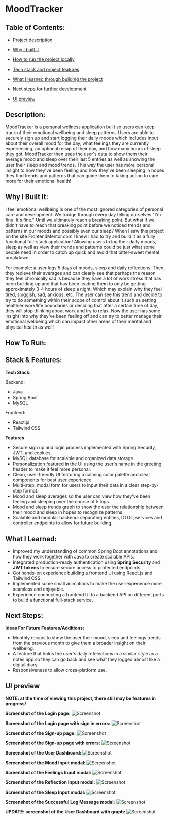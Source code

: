 # MoodTracker 

## Table of Contents:

- [Project description](#description)

- [Why I built it](#why-i-built-it)

- [How to run the project locally](#how-to-run)

- [Tech stack and project features](#stack--features)

- [What I learned through building the project](#what-i-learned)

- [Next steps for further development](#next-steps)

- [UI preview](#ui-preview)

## Description:

MoodTracker is a personal wellness application built so users can keep track of their emotional wellbeing and sleep patterns. 
Users are able to securely sign up and start logging their daily moods which includes input about their overall mood for the day, what feelings
they are currently experiencing, an optional recap of their day, and how many hours of sleep they got. MoodTracker then uses the user's data to 
show them their average mood and sleep over their last 5 entries as well as showing the user their sleep and mood trends. This way the user has more 
personal insight to how they've been feeling and how they've been sleeping in hopes they find trends and patterns that can guide them to taking action
to care more for their emotional health!

## Why I Built It:

I feel emotional wellbeing is one of the most ignored categories of personal care and development. We trudge through every day telling ourselves "I'm fine. It's fine." Until
we ultimately reach a breaking point. But what if we didn't have to reach that breaking point before we noticed trends and patterns in our moods and possibly even our sleep?
When I saw this project on the site FrontendMentor.com I knew I had to try and build it as a fully functional full-stack application! Allowing users to log their daily moods, sleep
as well as view their trends and patterns could be just what some people need in order to catch up quick and avoid that bitter-sweet mental breakdown. 

For example: a user logs 5 days of moods, sleep and daily reflections. Then, they recieve their averages and can clearly see that perhaps the reason they feel chronically
sad is because they have a lot of work stress that has been building up and that has been leading them to only be getting approximately 3-4 hours of sleep a night. Which 
may explain why they feel tired, sluggish, sad, anxious, etc. The user can see this trend and decide to try to do something within their scope of control about it such as setting
healthier work/life boundaries or deciding that after a certain time of day, they will stop thinking about work and try to relax. Now the user has some insight into why they've been
feeling off and can try to better manage their emotional wellbeing which can impact other areas of their mental and physical health as well!

## How To Run:


## Stack & Features:
**Tech Stack:**

Backend:
- Java
- Spring Boot
- MySQL

Frontend:
- React.js
- Tailwind CSS

**Features**
- Secure sign up and login process implemented with Spring Security, JWT, and cookies.
- MySQL database for scalable and organized data storage.
- Personalization featured in the UI using the user's name in the greeting header to make it feel more personal.
- Clean, user-friendly UI featuring a calming color palette and clear components for best user experience.
- Multi-step, modal form for users to input their data in a clear step-by-step format.
- Mood and sleep averages so the user can view how they've been feeling and sleeping over the course of 5 logs.
- Mood and sleep trends graph to show the user the relationship between their mood and sleep in hopes to recognize patterns.
- Scalable and modular backend: separating entities, DTOs, services and controller endpoints to allow for future building.

## What I Learned:

-    Improved my understanding of common Spring Boot annotations and how they work together with Java to create scalable APIs.
-    Integrated production-ready authentication using **Spring Security** and **JWT tokens** to ensure secure access to protected endpoints.
-    Got hands-on experience building a frontend UI using React.js and Tailwind CSS.
-    Implemented some small animations to make the user experience more seamless and enjoyable.
-    Experience connecting a frontend UI to a backend API on different ports to build a functional full-stack service.

## Next Steps: 

**Ideas For Future Features/Additions:**

- Monthly recaps to show the user their mood, sleep and feelings trends from the previous month to give them a broader insight on their wellbeing.
- A feature that holds the user's daily refelections in a similar style as a notes app so they can go back and see what they logged almost like a digital diary.
- Responsiveness to allow cross-platform use.

## UI preview

**NOTE: at the time of viewing this project, there still may be features in progress!**

**Screenshot of the Login page:**
![Screenshot](https://github.com/user-attachments/assets/788b037e-aeb5-4bd8-9209-ebe13f920b1c)

**Screenshot of the Login page with sign in errors:**
![Screenshot](https://github.com/user-attachments/assets/36a7f376-2a37-4d06-aa89-74529dc88ee6)

**Screenshot of the Sign-up page:**
![Screenshot](https://github.com/user-attachments/assets/96dc1ce1-902a-4d48-b45f-5bddc4d64a3e)

**Screenshot of the Sign-up page with errors:**
![Screenshot](https://github.com/user-attachments/assets/81d25ca7-ef66-4a3e-b19c-1366b157fca9)

**Screenshot of the User Dashboard:**
![Screenshot](https://github.com/user-attachments/assets/d8b91e5f-e008-4536-a936-13329ba67eef)

**Screenshot of the Mood Input modal:**
![Screenshot](https://github.com/user-attachments/assets/ccd8eac6-068f-4a56-a82a-448f3c598223)

**Screenshot of the Feelings Input modal:**
![Screenshot](https://github.com/user-attachments/assets/f3120994-01ee-44c1-ab7a-98301e8a34d6)

**Screenshot of the Reflection Input modal:**
![Screenshot](https://github.com/user-attachments/assets/f00054c0-c6fe-400e-b453-72d02fd5dd42)

**Screenshot of the Sleep Input modal:**
![Screenshot](https://github.com/user-attachments/assets/219f50a5-5c2e-4b23-98fa-ad45e6f68219)

**Screenshot of the Successful Log Message modal:**
![Screenshot](https://github.com/user-attachments/assets/8e555b45-4ff8-49ea-8bd0-a24817508b20)

**UPDATE: screenshot of the User Dashboard with graph:**
![Screenshot](https://github.com/user-attachments/assets/7b025d49-4388-4061-9211-9a8a678a67b4)
